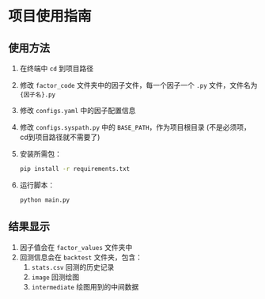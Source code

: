# 项目使用指南

## 使用方法

1. 在终端中 `cd` 到项目路径
2. 修改 `factor_code` 文件夹中的因子文件，每一个因子一个 `.py` 文件，文件名为 `{因子名}.py`
3. 修改 `configs.yaml` 中的因子配置信息
4. 修改 `configs.syspath.py` 中的 `BASE_PATH`，作为项目根目录 (不是必须项，cd到项目路径就不需要了)
5. 安装所需包：

    ```bash
    pip install -r requirements.txt
    ```

6. 运行脚本：

    ```bash
    python main.py
    ```

## 结果显示

1. 因子值会在 `factor_values` 文件夹中
2. 回测信息会在 `backtest` 文件夹，包含：
    1. `stats.csv` 回测的历史记录
    2. `image` 回测绘图
    3. `intermediate` 绘图用到的中间数据
